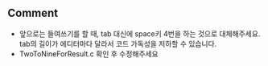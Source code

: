 ## Comment

* 앞으로는 들여쓰기를 할 때, tab 대신에 space키 4번을 하는 것으로 대체해주세요.  
  tab의 길이가 에디터마다 달라서 코드 가독성을 저하할 수 있습니다.
* TwoToNineForResult.c 확인 후 수정해주세요
